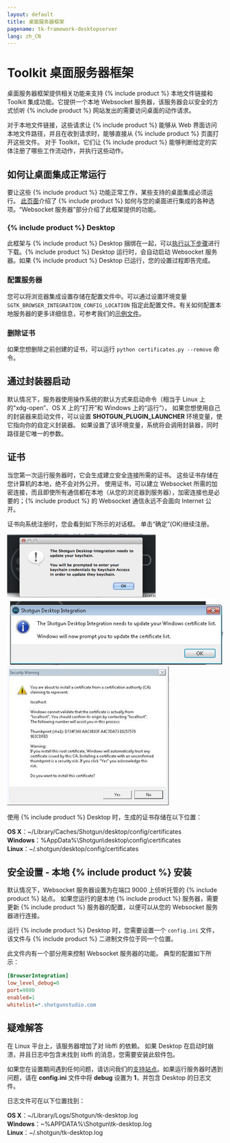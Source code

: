 ```yaml
---
layout: default
title: 桌面服务器框架
pagename: tk-framework-desktopserver
lang: zh_CN
---
```


# Toolkit 桌面服务器框架

桌面服务器框架提供相关功能来支持 {% include product %} 本地文件链接和 Toolkit 集成功能。它提供一个本地 Websocket 服务器，该服务器会以安全的方式侦听 {% include product %} 网站发出的需要访问桌面的动作请求。

对于本地文件链接，这些请求让 {% include product %} 能够从 Web 界面访问本地文件路径，并且在收到请求时，能够直接从 {% include product %} 页面打开这些文件。
对于 Toolkit，它们让 {% include product %} 能够判断给定的实体注册了哪些工作流动作，并执行这些动作。

## 如何让桌面集成正常运行

要让这些 {% include product %} 功能正常工作，某些支持的桌面集成必须运行。
[此页面](https://developer.shotgridsoftware.com/zh_CN/c79f1656/)介绍了 {% include product %} 如何与您的桌面进行集成的各种选项。“Websocket 服务器”部分介绍了此框架提供的功能。

### {% include product %} Desktop

此框架与 {% include product %} Desktop 捆绑在一起，可以[执行以下步骤](https://developer.shotgridsoftware.com/zh_CN/d587be80/#installation-of-desktop)进行下载。{% include product %} Desktop 运行时，会自动启动 Websocket 服务器。如果 {% include product %} Desktop 已运行，您的设置过程即告完成。

### 配置服务器

您可以将浏览器集成设置存储在配置文件中。可以通过设置环境变量 `SGTK_BROWSER_INTEGRATION_CONFIG_LOCATION` 指定此配置文件。有关如何配置本地服务器的更多详细信息，可参考我们的[示例文件](https://github.com/shotgunsoftware/tk-framework-desktopserver/blob/master/app/config.ini.example)。

### 删除证书

如果您想删除之前创建的证书，可以运行 `python certificates.py --remove` 命令。

## 通过封装器启动

默认情况下，服务器使用操作系统的默认方式来启动命令（相当于 Linux 上的“xdg-open”、OS X 上的“打开”和 Windows 上的“运行”）。 如果您想使用自己的封装器来启动文件，可以设置 **SHOTGUN_PLUGIN_LAUNCHER** 环境变量，使它指向你的自定义封装器。 如果设置了该环境变量，系统将会调用封装器，同时路径是它唯一的参数。

## 证书

当您第一次运行服务器时，它会生成建立安全连接所需的证书。 这些证书存储在您计算机的本地，绝不会对外公开。
使用证书，可以建立 Websocket 所需的加密连接，而且即使所有通信都在本地（从您的浏览器到服务器），加密连接也是必要的；{% include product %} 的 Websocket 通信永远不会面向 Internet 公开。

证书向系统注册时，您会看到如下所示的对话框。
单击“确定”(OK)继续注册。

![](images/osx_warning_1.jpg)
![](images/windows_warning_1.jpg)
![](images/windows_warning_2.jpg)


使用 {% include product %} Desktop 时，生成的证书存储在以下位置：

**OS X**：~/Library/Caches/Shotgun/desktop/config/certificates<br/>
**Windows**：%AppData%\Shotgun\desktop\config\certificates<br/>
**Linux**：~/.shotgun/desktop/config/certificates<br/>

## 安全设置 - 本地 {% include product %} 安装

默认情况下，Websocket 服务器设置为在端口 9000 上侦听托管的 {% include product %} 站点。
如果您运行的是本地 {% include product %} 服务器，需要更新 {% include product %} 服务器的配置，以便可以从您的 Websocket 服务器进行连接。

运行 {% include product %} Desktop 时，您需要设置一个 ```config.ini``` 文件，该文件与 {% include product %} 二进制文件位于同一个位置。

此文件内有一个部分用来控制 Websocket 服务器的功能。
典型的配置如下所示：

```ini
[BrowserIntegration]
low_level_debug=0
port=9000
enabled=1
whitelist=*.shotgunstudio.com
```

## 疑难解答

在 Linux 平台上，该服务器增加了对 libffi 的依赖。  如果 Desktop 在启动时崩溃，并且日志中包含未找到 libffi 的消息，您需要安装此软件包。

如果您在设置期间遇到任何问题，请访问我们的[支持站点](https://knowledge.autodesk.com/zh-hans/contact-support)。如果运行服务器时遇到问题，请在 **config.ini** 文件中将 **debug** 设置为 **1**，并包含 Desktop 的日志文件。

日志文件可在以下位置找到：

**OS X**：~/Library/Logs/Shotgun/tk-desktop.log<br/>
**Windows**：~\%APPDATA%\Shotgun\tk-desktop.log<br/>
**Linux**：~/.shotgun/tk-desktop.log<br/>
